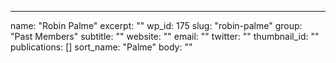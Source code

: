 ---
  name: "Robin Palme"
  excerpt: ""
  wp_id: 175
  slug: "robin-palme"
  group: "Past Members"
  subtitle: ""
  website: ""
  email: ""
  twitter: ""
  thumbnail_id: ""
  publications: []
  sort_name: "Palme"
  body: ""
